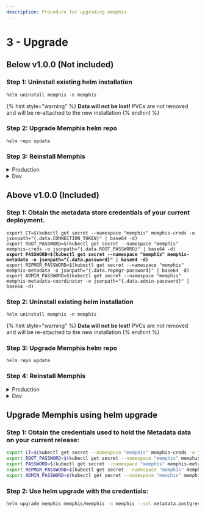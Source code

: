 ```yaml
---
description: Procedure for upgrading memphis
---
```


# 3 - Upgrade

## Below v1.0.0 (Not included)

### Step 1: Uninstall existing helm installation

```
helm uninstall memphis -n memphis
```

{% hint style="warning" %}
**Data will not be lost!** PVCs are not removed and will be re-attached to the new installation
{% endhint %}

### Step 2: Upgrade Memphis helm repo

```
helm repo update
```

### Step 3: Reinstall Memphis

<details>

<summary>Production</summary>

Production-grade Memphis with three memphis brokers configured in cluster-mode

```bash
helm repo add memphis https://k8s.memphis.dev/charts/ --force-update && 
helm install memphis --set cluster.enabled="true",metadata.postgresql.password=$PASSWORD,metadata.postgresql.repmgrPassword=$REPMGR_PASSWORD,metadata.pgpool.adminPassword=$ADMIN_PASSWORD memphis/memphis --create-namespace --namespace memphis --wait
```

</details>

<details>

<summary>Dev</summary>

Standard installation of Memphis with a single broker

```bash
helm repo add memphis https://k8s.memphis.dev/charts/ --force-update && 
helm install memphis --set metadata.postgresql.password=$PASSWORD,metadata.postgresql.repmgrPassword=$REPMGR_PASSWORD,metadata.pgpool.adminPassword=$ADMIN_PASSWORD memphis/memphis --create-namespace --namespace memphis --wait
```

</details>

## Above v1.0.0 (Included)

### Step 1: Obtain the metadata store credentials of your current deployment.

<pre class="language-bash"><code class="lang-bash">export CT=$(kubectl get secret --namespace "memphis" memphis-creds -o jsonpath="{.data.CONNECTION_TOKEN}" | base64 -d)
export ROOT_PASSWORD=$(kubectl get secret --namespace "memphis" memphis-creds -o jsonpath="{.data.ROOT_PASSWORD}" | base64 -d)
<strong>export PASSWORD=$(kubectl get secret --namespace "memphis" memphis-metadata -o jsonpath="{.data.password}" | base64 -d)
</strong>export REPMGR_PASSWORD=$(kubectl get secret --namespace "memphis" memphis-metadata -o jsonpath="{.data.repmgr-password}" | base64 -d)
export ADMIN_PASSWORD=$(kubectl get secret --namespace "memphis" memphis-metadata-coordinator -o jsonpath="{.data.admin-password}" | base64 -d)
</code></pre>

### Step 2: Uninstall existing helm installation

```
helm uninstall memphis -n memphis
```

{% hint style="warning" %}
**Data will not be lost!** PVCs are not removed and will be re-attached to the new installation
{% endhint %}

### Step 3: Upgrade Memphis helm repo

```
helm repo update
```

### Step 4: Reinstall Memphis

<details>

<summary>Production</summary>

Production-grade Memphis with three memphis brokers configured in cluster-mode

```bash
helm repo add memphis https://k8s.memphis.dev/charts/ --force-update && 
helm install memphis --set global.cluster.enabled="true",metadata.postgresql.password=$PASSWORD,metadata.postgresql.repmgrPassword=$REPMGR_PASSWORD,metadata.pgpool.adminPassword=$ADMIN_PASSWORD,connectionToken=$CT,rootPwd=$ROOT_PASSWORD  memphis/memphis --create-namespace --namespace memphis --wait
```

</details>

<details>

<summary>Dev</summary>

Standard installation of Memphis with a single broker

```bash
helm repo add memphis https://k8s.memphis.dev/charts/ --force-update && 
helm install memphis --set metadata.postgresql.password=$PASSWORD,metadata.postgresql.repmgrPassword=$REPMGR_PASSWORD,metadata.pgpool.adminPassword=$ADMIN_PASSWORD,connectionToken=$CT,rootPwd=$ROOT_PASSWORD  memphis/memphis --create-namespace --namespace memphis --wait
```

</details>

## Upgrade Memphis using helm upgrade

### Step 1: Obtain the credentials used to hold the Metadata data on your current release:

```bash
export CT=$(kubectl get secret --namespace "memphis" memphis-creds -o jsonpath="{.data.CONNECTION_TOKEN}" | base64 -d)
export ROOT_PASSWORD=$(kubectl get secret --namespace "memphis" memphis-creds -o jsonpath="{.data.ROOT_PASSWORD}" | base64 -d)
export PASSWORD=$(kubectl get secret --namespace "memphis" memphis-metadata -o jsonpath="{.data.password}" | base64 -d)
export REPMGR_PASSWORD=$(kubectl get secret --namespace "memphis" memphis-metadata -o jsonpath="{.data.repmgr-password}" | base64 -d)
export ADMIN_PASSWORD=$(kubectl get secret --namespace "memphis" memphis-metadata-coordinator -o jsonpath="{.data.admin-password}" | base64 -d)
```

### Step 2:  Use helm upgrade with the credentials:

```bash
helm upgrade memphis memphis/memphis -n memphis --set metadata.postgresql.password=$PASSWORD,metadata.postgresql.repmgrPassword=$REPMGR_PASSWORD,metadata.pgpool.adminPassword=$ADMIN_PASSWORD,connectionToken=$CT,rootPwd=$ROOT_PASSWORD
```
